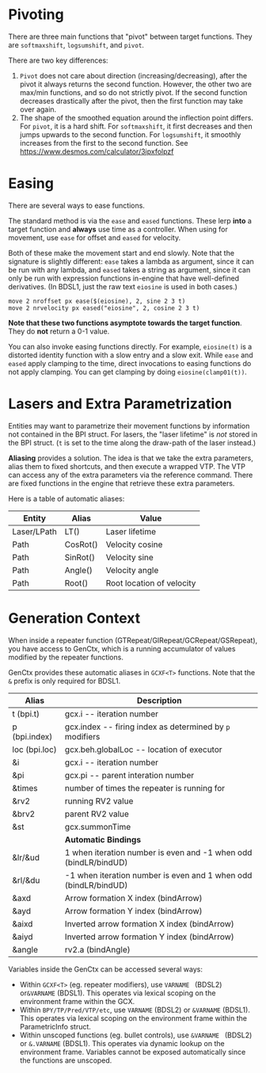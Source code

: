 # Pivoting

There are three main functions that "pivot" between target functions. They are `softmaxshift`, `logsumshift`, and `pivot`. 

There are two key differences:

1. `Pivot` does not care about direction (increasing/decreasing), after the pivot it always returns the second function. However, the other two are max/min functions, and so do not strictly pivot. If the second function decreases drastically after the pivot, then the first function may take over again.
2. The shape of the smoothed equation around the inflection point differs. For `pivot`, it is a hard shift. For `softmaxshift`, it first decreases and then jumps upwards to the second function. For `logsumshift`, it smoothly increases from the first to the second function. See https://www.desmos.com/calculator/3ipxfolpzf

# Easing

There are several ways to ease functions.

The standard method is via the `ease` and `eased` functions. These lerp **into** a target function and **always** use time as a controller. When using for movement, use `ease` for offset and `eased` for velocity.

Both of these make the movement start and end slowly. Note that the signature is slightly different: `ease` takes a lambda as argument, since it can be run with any lambda, and `eased` takes a string as argument, since it can only be run with expression functions in-engine that have well-defined derivatives. (In BDSL1, just the raw text `eiosine` is used in both cases.)

```
move 2 nroffset px ease($(eiosine), 2, sine 2 3 t)
move 2 nrvelocity px eased("eiosine", 2, cosine 2 3 t)
```

**Note that these two functions asymptote towards the target function**. They do **not** return a 0-1 value.

You can also invoke easing functions directly. For example, `eiosine(t)` is a distorted identity function with a slow entry and a slow exit. While `ease` and `eased` apply clamping to the time, direct invocations to easing functions do not apply clamping. You can get clamping by doing `eiosine(clamp01(t))`.

# Lasers and Extra Parametrization

Entities may want to parametrize their movement functions by information not contained in the BPI struct. For lasers, the "laser lifetime" is *not* stored in the BPI struct. (`t` is set to the time along the draw-path of the laser instead.)

**Aliasing** provides a solution. The idea is that we take the extra parameters, alias them to fixed shortcuts, and then execute a wrapped VTP. The VTP can access any of the extra parameters via the reference command. There are fixed functions in the engine that retrieve these extra parameters. 

Here is a table of automatic aliases:

| Entity      | Alias    | Value                     |
| ----------- | -------- | ------------------------- |
| Laser/LPath | LT()     | Laser lifetime            |
| Path        | CosRot() | Velocity cosine           |
| Path        | SinRot() | Velocity sine             |
| Path        | Angle()  | Velocity angle            |
| Path        | Root()   | Root location of velocity |

# Generation Context

When inside a repeater function (GTRepeat/GIRepeat/GCRepeat/GSRepeat), you have access to GenCtx, which is a running accumulator of values modified by the repeater functions.

GenCtx provides these automatic aliases in `GCXF<T>` functions. Note that the `&` prefix is only required for BDSL1.

| Alias         | Description                                                  |
| ------------- | ------------------------------------------------------------ |
| t (bpi.t)     | gcx.i -- iteration number                                    |
| p (bpi.index) | gcx.index -- firing index as determined by `p` modifiers     |
| loc (bpi.loc) | gcx.beh.globalLoc -- location of executor                    |
| &i            | gcx.i -- iteration number                                    |
| &pi           | gcx.pi -- parent interation number                           |
| &times        | number of times the repeater is running for                  |
| &rv2          | running RV2 value                                            |
| &brv2         | parent RV2 value                                             |
| &st           | gcx.summonTime                                               |
|               | **Automatic Bindings**                                       |
| &lr/&ud       | 1 when iteration number is even and -1 when odd (bindLR/bindUD) |
| &rl/&du       | -1 when iteration number is even and 1 when odd (bindLR/bindUD) |
| &axd          | Arrow formation X index (bindArrow)                          |
| &ayd          | Arrow formation Y index (bindArrow)                          |
| &aixd         | Inverted arrow formation X index (bindArrow)                 |
| &aiyd         | Inverted arrow formation Y index (bindArrow)                 |
| &angle        | rv2.a (bindAngle)                                            |

Variables inside the GenCtx can be accessed several ways:

- Within `GCXF<T>` (eg. repeater modifiers), use `VARNAME ` (BDSL2) or`&VARNAME` (BDSL1). This operates via lexical scoping on the environment frame within the GCX.
- Within `BPY/TP/Pred/VTP/etc`, use `VARNAME` (BDSL2) or `&VARNAME` (BDSL1). This operates via lexical scoping on the environment frame within the ParametricInfo struct.
- Within unscoped functions (eg. bullet controls), use `&VARNAME ` (BDSL2) or `&.VARNAME` (BDSL1). This operates via dynamic lookup on the environment frame. Variables cannot be exposed automatically since the functions are unscoped. 